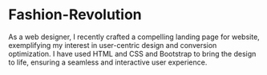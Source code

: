 # Fashion-Revolution
As a web designer, I recently crafted a compelling landing page for website, exemplifying my interest in user-centric design and conversion optimization. I have used HTML and CSS and Bootstrap to bring the design to life, ensuring  a seamless and interactive user experience.

